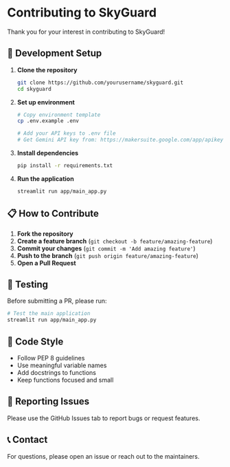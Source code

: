 # Contributing to SkyGuard

Thank you for your interest in contributing to SkyGuard! 

## 🔧 Development Setup

1. **Clone the repository**
   ```bash
   git clone https://github.com/yourusername/skyguard.git
   cd skyguard
   ```

2. **Set up environment**
   ```bash
   # Copy environment template
   cp .env.example .env
   
   # Add your API keys to .env file
   # Get Gemini API key from: https://makersuite.google.com/app/apikey
   ```

3. **Install dependencies**
   ```bash
   pip install -r requirements.txt
   ```

4. **Run the application**
   ```bash
   streamlit run app/main_app.py
   ```

## 📋 How to Contribute

1. **Fork the repository**
2. **Create a feature branch** (`git checkout -b feature/amazing-feature`)
3. **Commit your changes** (`git commit -m 'Add amazing feature'`)
4. **Push to the branch** (`git push origin feature/amazing-feature`)
5. **Open a Pull Request**

## 🧪 Testing

Before submitting a PR, please run:
```bash
# Test the main application
streamlit run app/main_app.py
```

## 📝 Code Style

- Follow PEP 8 guidelines
- Use meaningful variable names
- Add docstrings to functions
- Keep functions focused and small

## 🐛 Reporting Issues

Please use the GitHub Issues tab to report bugs or request features.

## 📞 Contact

For questions, please open an issue or reach out to the maintainers.

